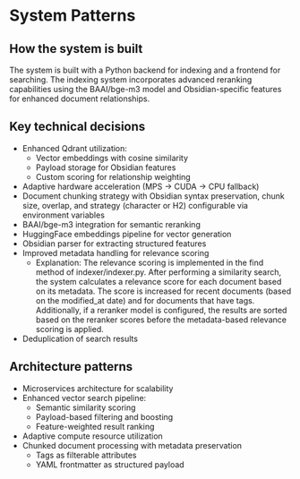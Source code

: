 # System Patterns

## How the system is built
The system is built with a Python backend for indexing and a frontend for searching. The indexing system incorporates advanced reranking capabilities using the BAAI/bge-m3 model and Obsidian-specific features for enhanced document relationships.

## Key technical decisions
- Enhanced Qdrant utilization:
  - Vector embeddings with cosine similarity
  - Payload storage for Obsidian features
  - Custom scoring for relationship weighting
- Adaptive hardware acceleration (MPS -> CUDA -> CPU fallback)
- Document chunking strategy with Obsidian syntax preservation, chunk size, overlap, and strategy (character or H2) configurable via environment variables
- BAAI/bge-m3 integration for semantic reranking
- HuggingFace embeddings pipeline for vector generation
- Obsidian parser for extracting structured features
- Improved metadata handling for relevance scoring
  - Explanation: The relevance scoring is implemented in the find method of indexer/indexer.py. After performing a similarity search, the system calculates a relevance score for each document based on its metadata. The score is increased for recent documents (based on the modified_at date) and for documents that have tags. Additionally, if a reranker model is configured, the results are sorted based on the reranker scores before the metadata-based relevance scoring is applied.
- Deduplication of search results

## Architecture patterns
- Microservices architecture for scalability
- Enhanced vector search pipeline:
  - Semantic similarity scoring
  - Payload-based filtering and boosting
  - Feature-weighted result ranking
- Adaptive compute resource utilization
- Chunked document processing with metadata preservation
  - Tags as filterable attributes
  - YAML frontmatter as structured payload
